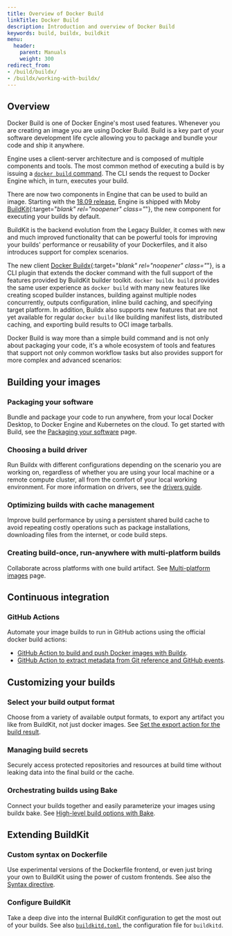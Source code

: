 ```yaml
---
title: Overview of Docker Build
linkTitle: Docker Build
description: Introduction and overview of Docker Build
keywords: build, buildx, buildkit
menu:
  header:
    parent: Manuals
    weight: 300
redirect_from:
- /build/buildx/
- /buildx/working-with-buildx/
---
```


## Overview

Docker Build is one of Docker Engine's most used features. Whenever you are
creating an image you are using Docker Build. Build is a key part of your
software development life cycle allowing you to package and bundle your code
and ship it anywhere.

Engine uses a client-server architecture and is composed of multiple components
and tools. The most common method of executing a build is by issuing a
[`docker build` command](../engine/reference/commandline/build.md). The CLI
sends the request to Docker Engine which, in turn, executes your build.

There are now two components in Engine that can be used to build an image.
Starting with the [18.09 release](../engine/release-notes/18.09.md#18090), Engine is
shipped with Moby [BuildKit](https://github.com/moby/buildkit){:target="_blank" rel="noopener" class="_"},
the new component for executing your builds by default.

BuildKit is the backend evolution from the Legacy Builder, it comes with new
and much improved functionality that can be powerful tools for improving your
builds' performance or reusability of your Dockerfiles, and it also introduces
support for complex scenarios.

The new client [Docker Buildx](https://github.com/docker/buildx){:target="_blank" rel="noopener" class="_"},
is a CLI plugin that extends the docker command with the full support of the
features provided by BuildKit builder toolkit. `docker buildx build` provides
the same user experience as `docker build` with many new features like creating
scoped builder instances, building against multiple nodes concurrently, outputs
configuration, inline build caching, and specifying target platform. In
addition, Buildx also supports new features that are not yet available for
regular `docker build` like building manifest lists, distributed caching, and
exporting build results to OCI image tarballs.

Docker Build is way more than a simple build command and is not only about
packaging your code, it's a whole ecosystem of tools and features that support
not only common workflow tasks but also provides support for more complex and
advanced scenarios:

## Building your images

### Packaging your software

Bundle and package your code to run anywhere, from your local Docker Desktop,
to Docker Engine and Kubernetes on the cloud. To get started with Build,
see the [Packaging your software](building/packaging.md) page.

### Choosing a build driver

Run Buildx with different configurations depending on the scenario you are
working on, regardless of whether you are using your local machine or a remote
compute cluster, all from the comfort of your local working environment.
For more information on drivers, see the [drivers guide](building/drivers/index.md).

### Optimizing builds with cache management

Improve build performance by using a persistent shared build cache to avoid
repeating costly operations such as package installations, downloading files
from the internet, or code build steps.

### Creating build-once, run-anywhere with multi-platform builds

Collaborate across platforms with one build artifact. See
[Multi-platform images](building/multi-platform.md) page.

## Continuous integration

### GitHub Actions

Automate your image builds to run in GitHub actions using the official docker
build actions:

* [GitHub Action to build and push Docker images with Buildx](https://github.com/docker/build-push-action).
* [GitHub Action to extract metadata from Git reference and GitHub events](https://github.com/docker/metadata-action/).

## Customizing your builds

### Select your build output format

Choose from a variety of available output formats, to export any artifact you
like from BuildKit, not just docker images. See [Set the export action for the build result](../engine/reference/commandline/buildx_build.md#output).

### Managing build secrets

Securely access protected repositories and resources at build time without
leaking data into the final build or the cache.

### Orchestrating builds using Bake

Connect your builds together and easily parameterize your images using buildx bake.
See [High-level build options with Bake](customize/bake/index.md).

## Extending BuildKit

### Custom syntax on Dockerfile

Use experimental versions of the Dockerfile frontend, or even just bring your
own to BuildKit using the power of custom frontends. See also the
[Syntax directive](../engine/reference/builder.md#syntax).

### Configure BuildKit

Take a deep dive into the internal BuildKit configuration to get the most out
of your builds. See also [`buildkitd.toml`](https://github.com/moby/buildkit/blob/master/docs/buildkitd.toml.md),
the configuration file for `buildkitd`.
